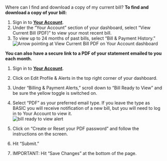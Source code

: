 Where can I find and download a copy of my current bill?
**To find and download a copy of your bill:**

  1. Sign in to [**Your Account**](https://m.pge.com/?WT.pgeac=Nav_yourAccountRes#login).
  2. Under the “Your Account” section of your dashboard, select “View Current Bill (PDF)” to view your most recent bill.
  3. To view up to 24 months of past bills, select “Bill & Payment History.”![Arrow pointing at View Current Bill PDF on Your Account dashboard](/servlet/rtaImage?eid=ka08Y000000GB3x&feoid=00N1M00000FFYIt&refid=0EM8Y00000BDrK3)

**You can also have a secure link to a PDF of your statement emailed to you
each month.**

  1. Sign in to [**Your Account**](https://m.pge.com/?WT.pgeac=Nav_yourAccountRes#login).
  2. Click on Edit Profile & Alerts in the top right corner of your dashboard.
  3. Under “Billing & Payment Alerts,” scroll down to “Bill Ready to View” and be sure the yellow toggle is switched on.
  4. Select “PDF” as your preferred email type. If you leave the type as BASIC you will receive notification of a new bill, but you will need to log in to Your Account to view it.  
![bill ready to view
alert](/servlet/rtaImage?eid=ka08Y000000GB3x&feoid=00N1M00000FFYIt&refid=0EM8Y00000BDrK2)

  5. Click on “Create or Reset your PDF password” and follow the instructions on the screen.
  6. Hit “Submit.”
  7. IMPORTANT: Hit “Save Changes” at the bottom of the page.



